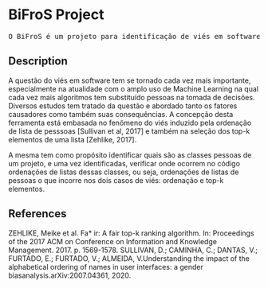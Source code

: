 # BiFroS<T> Project

<pre>
O BiFroS<T> é um projeto para identificação de viés em softwares.
</pre>

## Description
A questão do viés em software tem se tornado cada vez mais importante, especialmente na atualidade com o amplo uso de Machine Learning na qual cada vez mais algoritmos tem substituído pessoas na tomada de decisões. Diversos estudos tem tratado da questão e abordado tanto os fatores causadores como também suas consequências. 
A concepção desta ferramenta está embasada no fenômeno do viés induzido pela ordenação de lista de pesssoas [Sullivan et al, 2017] e também na seleção dos top-k elementos de uma lista [Zehlike, 2017]. 

A mesma tem como propósito identificar quais são as classes pessoas de um projeto, e uma vez identificadas, verificar onde ocorrem no código ordenações de listas dessas classes, ou seja, ordenações de listas de pessoas o que incorre nos dois casos de viés: ordenação e top-k elementos.

## References
ZEHLIKE, Meike et al. Fa* ir: A fair top-k ranking algorithm. In: Proceedings of the 2017 ACM on Conference on Information and Knowledge Management. 2017. p. 1569-1578.
SULLIVAN, D.; CAMINHA, C.; DANTAS, V.; FURTADO, E.; FURTADO, V.; ALMEIDA, V.Understanding the impact of the alphabetical ordering of names in user interfaces: a gender biasanalysis.arXiv:2007.04361, 2020.
